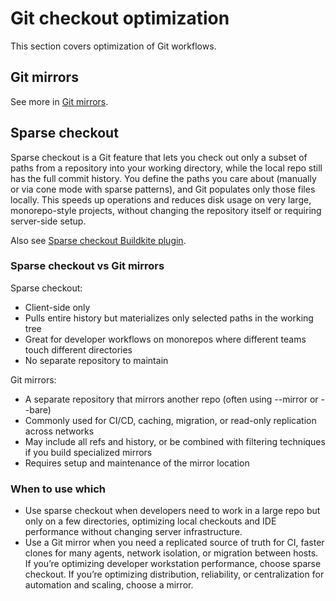 # Git checkout optimization

This section covers optimization of Git workflows.

## Git mirrors

See more in [Git mirrors](/docs/agent/v3/git-mirrors).

## Sparse checkout

Sparse checkout is a Git feature that lets you check out only a subset of paths from a repository into your working directory, while the local repo still has the full commit history. You define the paths you care about (manually or via cone mode with sparse patterns), and Git populates only those files locally. This speeds up operations and reduces disk usage on very large, monorepo-style projects, without changing the repository itself or requiring server-side setup.

Also see [Sparse checkout Buildkite plugin](https://buildkite.com/resources/plugins/buildkite-plugins/sparse-checkout-buildkite-plugin/).

### Sparse checkout vs Git mirrors

Sparse checkout:

- Client-side only
- Pulls entire history but materializes only selected paths in the working tree
- Great for developer workflows on monorepos where different teams touch different directories
- No separate repository to maintain

Git mirrors:

- A separate repository that mirrors another repo (often using --mirror or --bare)
- Commonly used for CI/CD, caching, migration, or read-only replication across networks
- May include all refs and history, or be combined with filtering techniques if you build specialized mirrors
- Requires setup and maintenance of the mirror location

### When to use which

- Use sparse checkout when developers need to work in a large repo but only on a few directories, optimizing local checkouts and IDE performance without changing server infrastructure.
- Use a Git mirror when you need a replicated source of truth for CI, faster clones for many agents, network isolation, or migration between hosts. If you’re optimizing developer workstation performance, choose sparse checkout. If you’re optimizing distribution, reliability, or centralization for automation and scaling, choose a mirror.
